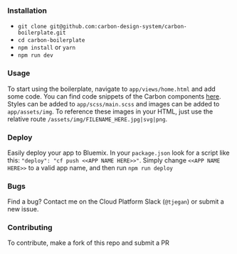 ### Installation

* `git clone git@github.com:carbon-design-system/carbon-boilerplate.git`
* `cd carbon-boilerplate`
* `npm install` or `yarn`
* `npm run dev`

### Usage

To start using the boilerplate, navigate to `app/views/home.html` and add some
code. You can find code snippets of the Carbon components
[here](http://www.carbondesignsystem.com/). Styles can be added to
`app/scss/main.scss` and images can be added to `app/assets/img`. To reference
these images in your HTML, just use the relative route
`/assets/img/FILENAME_HERE.jpg|svg|png`.

### Deploy

Easily deploy your app to Bluemix. In your `package.json` look for a script like
this: `"deploy": "cf push <<APP NAME HERE>>"`. Simply change `<<APP NAME HERE>>`
to a valid app name, and then run `npm run deploy`

### Bugs

Find a bug? Contact me on the Cloud Platform Slack (`@tjegan`) or submit a new
issue.

### Contributing

To contribute, make a fork of this repo and submit a PR
